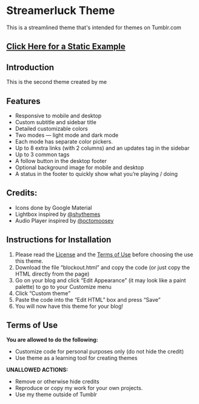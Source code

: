 # Streamerluck Theme

This is a streamlined theme that's intended for themes on Tumblr.com

## [Click Here for a Static Example](https://skyetrick-streamerluck.tumblr.com/)

## Introduction
This is the second theme created by me

## Features
- Responsive to mobile and desktop
- Custom subtitle and sidebar title
- Detailed customizable colors
- Two modes — light mode and dark mode
- Each mode has separate color pickers.
- Up to 8 extra links (with 2 columns) and an updates tag in the sidebar
- Up to 3 common tags
- A follow button in the desktop footer
- Optional background image for mobile and desktop
- A status in the footer to quickly show what you’re playing / doing

## Credits:

- Icons done by Google Material
- Lightbox inspired by [@shythemes](https://shythemes.tumblr.com/)
- Audio Player inspired by [@octomoosey](https://octomoosey.tumblr.com/)

## Instructions for Installation
1. Please read the [License](./LICENSE) and the [Terms of Use](#terms-of-use) before choosing the use this theme.
2. Download the file “blockout.html” and copy the code (or just copy the HTML directly from the page)
3. Go on your blog and click “Edit Appearance” (it may look like a paint palette) to go to your Customize menu
4. Click “Custom theme”
5. Paste the code into the “Edit HTML” box and press “Save”
6. You will now have this theme for your blog!

## Terms of Use
**You are allowed to do the following:**

- Customize code for personal purposes only (do not hide the credit)
- Use theme as a learning tool for creating themes

**UNALLOWED ACTIONS:**

- Remove or otherwise hide credits
- Reproduce or copy my work for your own projects.
- Use my theme outside of Tumblr